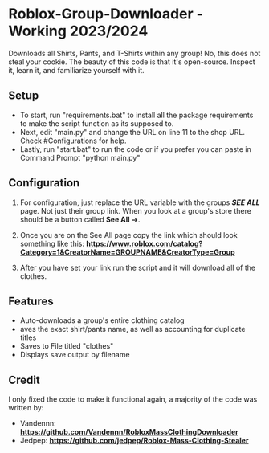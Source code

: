 # Roblox-Group-Downloader - Working 2023/2024
Downloads all Shirts, Pants, and T-Shirts within any group! 
No, this does not steal your cookie. The beauty of this code is that it's open-source. Inspect it, learn it, and familiarize yourself with it.
## Setup
  - To start, run "requirements.bat" to install all the package requirements to make the script function as its supposed to.
  - Next, edit "main.py" and change the URL on line 11 to the shop URL. Check #Configurations for help.
  - Lastly, run "start.bat" to run the code or if you prefer you can paste in Command Prompt "python main.py"
## Configuration
1. For configuration, just replace the URL variable with the groups ***SEE ALL*** page. Not just their group link. When you look at a group's store there should be a button called **See All ->**.

2. Once you are on the See All page copy the link which should look something like this: __https://www.roblox.com/catalog?Category=1&CreatorName=GROUPNAME&CreatorType=Group__

3. After you have set your link run the script and it will download all of the clothes.

## Features
  - Auto-downloads a group's entire clothing catalog
  - aves the exact shirt/pants name, as well as accounting for duplicate titles 
  - Saves to File titled "clothes"
  - Displays save output by filename

## Credit
I only fixed the code to make it functional again, a majority of the code was written by:
- Vandennn: __https://github.com/Vandennn/RobloxMassClothingDownloader__
- Jedpep: __https://github.com/jedpep/Roblox-Mass-Clothing-Stealer__
